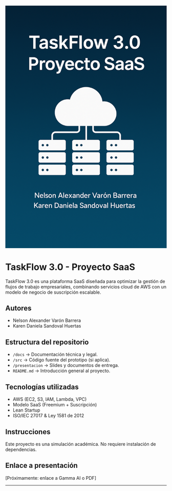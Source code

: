 ![Portada TaskFlow](./portada-taskflow.png)

# TaskFlow 3.0 - Proyecto SaaS

TaskFlow 3.0 es una plataforma SaaS diseñada para optimizar la gestión de flujos de trabajo empresariales, combinando servicios cloud de AWS con un modelo de negocio de suscripción escalable.

## Autores
- Nelson Alexander Varón Barrera
- Karen Daniela Sandoval Huertas

## Estructura del repositorio

- `/docs` → Documentación técnica y legal.
- `/src` → Código fuente del prototipo (si aplica).
- `/presentacion` → Slides y documentos de entrega.
- `README.md` → Introducción general al proyecto.

## Tecnologías utilizadas

- AWS (EC2, S3, IAM, Lambda, VPC)
- Modelo SaaS (Freemium + Suscripción)
- Lean Startup
- ISO/IEC 27017 & Ley 1581 de 2012

## Instrucciones

Este proyecto es una simulación académica. No requiere instalación de dependencias.

## Enlace a presentación

[Próximamente: enlace a Gamma AI o PDF]

---
